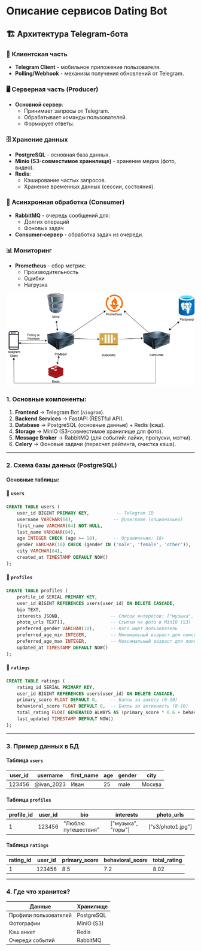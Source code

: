 # **Описание сервисов Dating Bot**

## 🏗 **Архитектура Telegram-бота**

### 📱 **Клиентская часть**

- **Telegram Client** - мобильное приложение пользователя.
- **Polling/Webhook** - механизм получения обновлений от Telegram.

### 🖥 **Серверная часть (Producer)**

- **Основной сервер**:
  - Принимает запросы от Telegram.
  - Обрабатывает команды пользователей.
  - Формирует ответы.

### 🗄 **Хранение данных**

- **PostgreSQL** - основная база данных.
- **Minio (S3-совместимое хранилище)** - хранение медиа (фото, видео).
- **Redis**:
  - Кэширование частых запросов.
  - Хранение временных данных (сессии, состояния).

### 🔄 **Асинхронная обработка (Consumer)**

- **RabbitMQ** - очередь сообщений для:
  - Долгих операций
  - Фоновых задач
- **Consumer-сервер** - обработка задач из очереди.

### 📊 **Мониторинг**

- **Prometheus** - сбор метрик:
  - Производительность
  - Ошибки
  - Нагрузка

![Посмотрите в папке есть картинка](./Arhitecthure.jpg)

### **1. Основные компоненты:**

1. **Frontend** → Telegram Bot (`aiogram`).
2. **Backend Services** → FastAPI (RESTful API).
3. **Database** → PostgreSQL (основные данные) + Redis (кэш).
4. **Storage** → MinIO (S3-совместимое хранилище для фото).
5. **Message Broker** → RabbitMQ (для событий: лайки, пропуски, мэтчи).
6. **Celery** → Фоновые задачи (пересчет рейтинга, очистка кэша).

---

### **2. Схема базы данных (PostgreSQL)**

#### **Основные таблицы:**

#### **🔹 `users`**

```sql
CREATE TABLE users (
    user_id BIGINT PRIMARY KEY,          -- Telegram ID
    username VARCHAR(64),               -- @username (опционально)
    first_name VARCHAR(64) NOT NULL,
    last_name VARCHAR(64),
    age INTEGER CHECK (age >= 18),      -- Ограничение: 18+
    gender VARCHAR(10) CHECK (gender IN ('male', 'female', 'other')),
    city VARCHAR(64),
    created_at TIMESTAMP DEFAULT NOW()
);
```

#### **🔹 `profiles`**

```sql
CREATE TABLE profiles (
    profile_id SERIAL PRIMARY KEY,
    user_id BIGINT REFERENCES users(user_id) ON DELETE CASCADE,
    bio TEXT,
    interests JSONB,                   -- Список интересов: ["музыка", "спорт"]
    photo_urls TEXT[],                 -- Ссылки на фото в MinIO (S3)
    preferred_gender VARCHAR(10),      -- Кого ищет пользователь
    preferred_age_min INTEGER,         -- Минимальный возраст для поиска
    preferred_age_max INTEGER,         -- Максимальный возраст для поиска
    updated_at TIMESTAMP DEFAULT NOW()
);
```

#### **🔹 `ratings`**

```sql
CREATE TABLE ratings (
    rating_id SERIAL PRIMARY KEY,
    user_id BIGINT REFERENCES users(user_id) ON DELETE CASCADE,
    primary_score FLOAT DEFAULT 0,     -- Баллы за анкету (0-10)
    behavioral_score FLOAT DEFAULT 0,  -- Баллы за активность (0-10)
    total_rating FLOAT GENERATED ALWAYS AS (primary_score * 0.6 + behavioral_score * 0.4) STORED,
    last_updated TIMESTAMP DEFAULT NOW()
);
```

---

### **3. Пример данных в БД**

#### **Таблица `users`**

| user_id | username   | first_name | age | gender | city   |
| ------- | ---------- | ---------- | --- | ------ | ------ |
| 123456  | @ivan_2023 | Иван       | 25  | male   | Москва |

#### **Таблица `profiles`**

| profile_id | user_id | bio                 | interests          | photo_urls        |
| ---------- | ------- | ------------------- | ------------------ | ----------------- |
| 1          | 123456  | "Люблю путешествия" | ["музыка", "горы"] | ["s3/photo1.jpg"] |

#### **Таблица `ratings`**

| rating_id | user_id | primary_score | behavioral_score | total_rating |
| --------- | ------- | ------------- | ---------------- | ------------ |
| 1         | 123456  | 8.5           | 7.2              | 8.02         |

---

### **4. Где что хранится?**

| Данные                | Хранилище  |
| --------------------- | ---------- |
| Профили пользователей | PostgreSQL |
| Фотографии            | MinIO (S3) |
| Кэш анкет             | Redis      |
| Очереди событий       | RabbitMQ   |
